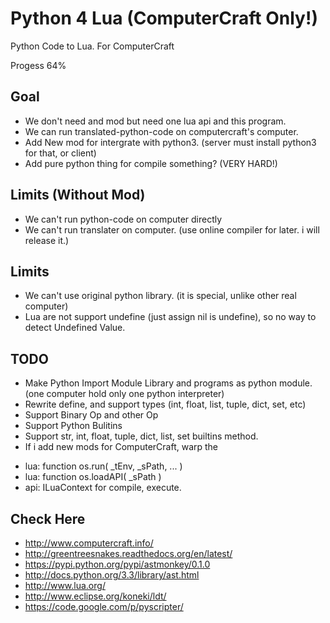 Python 4 Lua (ComputerCraft Only!)
==================================

Python Code to Lua. For ComputerCraft

Progess 64%

## Goal
* We don't need and mod but need one lua api and this program.
* We can run translated-python-code on computercraft's computer.
* Add New mod for intergrate with python3. (server must install python3 for that, or client)
* Add pure python thing for compile something? (VERY HARD!)

## Limits (Without Mod)
* We can't run python-code on computer directly
* We can't run translater on computer. (use online compiler for later. i will release it.)

## Limits
* We can't use original python library. (it is special, unlike other real computer)
* Lua are not support undefine (just assign nil is undefine), so no way to detect Undefined Value.

## TODO
* Make Python Import Module Library and programs as python module. (one computer hold only one python interpreter)
* Rewrite define, and support types (int, float, list, tuple, dict, set, etc)
* Support Binary Op and other Op
* Support Python Bulitins
* Support str, int, float, tuple, dict, list, set builtins method.
* If i add new mods for ComputerCraft, warp the 
 - lua: function os.run( _tEnv, _sPath, ... )
 - lua: function os.loadAPI( _sPath )
 - api: ILuaContext for compile, execute.

## Check Here
* http://www.computercraft.info/
* http://greentreesnakes.readthedocs.org/en/latest/
* https://pypi.python.org/pypi/astmonkey/0.1.0
* http://docs.python.org/3.3/library/ast.html
* http://www.lua.org/
* http://www.eclipse.org/koneki/ldt/
* https://code.google.com/p/pyscripter/
